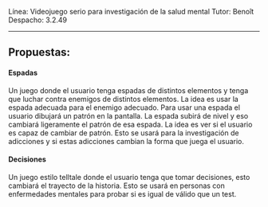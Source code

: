 Línea: Videojuego serio para investigación de la salud mental
Tutor: Benoît
Despacho: 3.2.49
___
## Propuestas:
#### Espadas
Un juego donde el usuario tenga espadas de distintos elementos y tenga que luchar contra enemigos de distintos elementos. La idea es usar la espada adecuada para el enemigo adecuado. Para usar una espada el usuario dibujará un patrón en la pantalla. La espada subirá de nivel y eso cambiará ligeramente el patrón de esa espada. La idea es ver si el usuario es capaz de cambiar de patrón. Esto se usará para la investigación de adicciones y si estas adicciones cambian la forma que juega el usuario.

#### Decisiones
Un juego estilo telltale donde el usuario tenga que tomar decisiones, esto cambiará el trayecto de la historia. Esto se usará en personas con enfermedades mentales para probar si es igual de válido que un test.